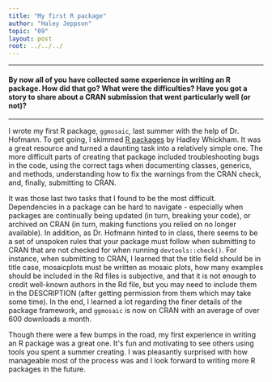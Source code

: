```yaml
---
title: "My first R package"
author: "Haley Jeppson"
topic: "09"
layout: post
root: ../../../
---
```

  
***
#### By now all of you have collected some experience in writing an R package. How did that go? What were the difficulties? Have you got a story to share about a CRAN submission that went particularly well (or not)?


***

I wrote my first R package, `ggmosaic`, last summer with the help of Dr. Hofmann. To get going, I skimmed [R packages](http://r-pkgs.had.co.nz/) by Hadley Whickham. It was a great resource and turned a daunting task into a relatively simple one. The more difficult parts of creating that package included troubleshooting bugs in the code, using the correct tags when documenting classes, generics, and methods, understanding how to fix the warnings from the CRAN check, and, finally, submitting to CRAN. 

It was those last two tasks that I found to be the most difficult. Dependencies in a package can be hard to navigate - especially when packages are continually being updated (in turn, breaking your code), or archived on CRAN (in turn, making functions you relied on no longer available). In addition, as Dr. Hofmann hinted to in class, there seems to be a set of unspoken rules that your package must follow when submitting to CRAN that are not checked for when running `devtools::check()`. For instance, when submitting to CRAN, I learned that the title field should be in title case, mosaicplots must be written as mosaic plots, how many examples should be included in the Rd files is subjective, and that it is not enough to credit well-known authors in the Rd file, but you may need to include them in the DESCRIPTION (after getting permission from them which may take some time). In the end, I learned a lot regarding the finer details of the package framework, and `ggmosaic` is now on CRAN with an average of over 600 downloads a month.

Though there were a few bumps in the road, my first experience in writing an R package was a great one. It's fun and motivating to see others using tools you spent a summer creating. I was pleasantly surprised with how manageable most of the process was and I look forward to writing more R packages in the future.


